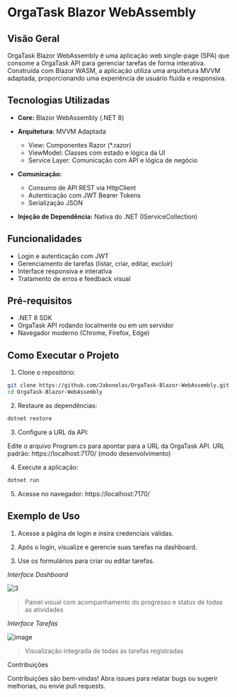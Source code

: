 # OrgaTask Blazor WebAssembly

## Visão Geral

OrgaTask Blazor WebAssembly é uma aplicação web single-page (SPA) que consome a OrgaTask API para gerenciar tarefas de forma interativa. Construída com Blazor WASM, a aplicação utiliza uma arquitetura MVVM adaptada, proporcionando uma experiência de usuário fluida e responsiva.

## Tecnologias Utilizadas

- **Core:** Blazor WebAssembly (.NET 8)
- **Arquitetura:** MVVM Adaptada
  - View: Componentes Razor (*.razor)
  - ViewModel: Classes com estado e lógica da UI
  - Service Layer: Comunicação com API e lógica de negócio

- **Comunicação:**

  - Consumo de API REST via HttpClient
  - Autenticação com JWT Bearer Tokens
  - Serialização JSON
- **Injeção de Dependência:** Nativa do .NET (IServiceCollection)

## Funcionalidades

- Login e autenticação com JWT
- Gerenciamento de tarefas (listar, criar, editar, excluir)
- Interface responsiva e interativa
- Tratamento de erros e feedback visual

## Pré-requisitos

- .NET 8 SDK
- OrgaTask API rodando localmente ou em um servidor
- Navegador moderno (Chrome, Firefox, Edge)

## Como Executar o Projeto

1. Clone o repositório:

```bash
git clone https://github.com/Jabonelas/OrgaTask-Blazor-WebAssembly.git
cd OrgaTask-Blazor-WebAssembly
```

2. Restaure as dependências:

```bash
dotnet restore
```

3. Configure a URL da API:

Edite o arquivo Program.cs para apontar para a URL da OrgaTask API. 
URL padrão: https://localhost:7170/ (modo desenvolvimento)

4. Execute a aplicação:

```bash
dotnet run
```

5. Acesse no navegador: https://localhost:7170/

## Exemplo de Uso

1. Acesse a página de login e insira credenciais válidas.

2. Após o login, visualize e gerencie suas tarefas na dashboard.

3. Use os formulários para criar ou editar tarefas.



<p><em>Interface Dashboard</em></p>

![3](https://github.com/user-attachments/assets/2a0d4a7d-e139-4134-87c9-7f29a5c9feaa)
> Painel visual com acompanhamento do progresso e status de todas as atividades

<p><em>Interface Tarefas</em></p>

![image](https://github.com/user-attachments/assets/5f193776-f492-4dcb-981c-cdf942224c3a)
> Visualização integrada de todas as tarefas registradas

Contribuições

Contribuições são bem-vindas! Abra issues para relatar bugs ou sugerir melhorias, ou envie pull requests.
